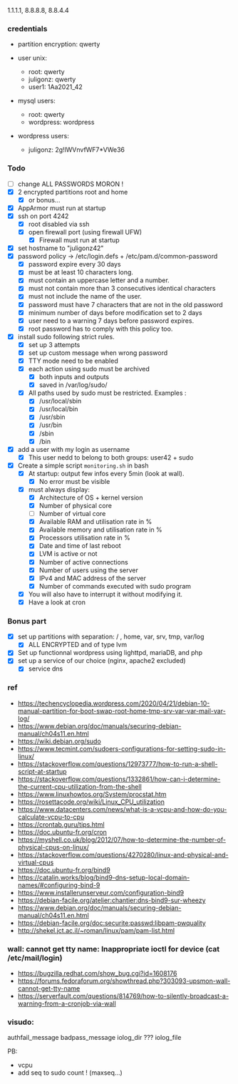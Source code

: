  1.1.1.1, 8.8.8.8, 8.8.4.4
### credentials
- partition encryption: qwerty
- user unix:
	- root: qwerty
	- juligonz: qwerty
	- user1: 1Aa2021_42

- mysql users:
	- root: qwerty 
	- wordpress: wordpress

- wordpress users:
	- juligonz: 2g!lWVnvfWF7*VWe36

### Todo

- [ ] change ALL PASSWORDS MORON !
- [x] 2 encrypted partitions root and home
	- [x] or bonus...
- [x] AppArmor must run at startup 
- [x] ssh on port 4242
	- [x] root disabled via ssh
	- [x] open firewall port (using firewall UFW)
		- [x] Firewall must run at startup 
- [x] set hostname to "juligonz42"
- [x] password policy -> /etc/login.defs + /etc/pam.d/common-password
	- [x] password expire every 30 days
	- [x] must be at least 10 characters long.
	- [x] must contain an uppercase letter and a number. 
	- [x] must not contain more than 3 consecutives identical characters
	- [x] must not include the name of the user.
	- [x] password must have 7 characters that are not in the old password
	- [x] minimum number of days before modification set to 2 days
	- [x] user need to a warning 7 days before password expires.
	- [x] root password has to comply with this policy too.
- [x] install sudo following strict rules.
	- [x] set up 3 attempts  
	- [x] set up custom message when wrong password
	- [x] TTY mode need to be enabled
	- [x] each action using sudo must be archived
		- [x] both inputs and outputs
		- [x] saved in /var/log/sudo/
	- [x] All paths used by sudo must be restricted. Examples :
		- [x] /usr/local/sbin
		- [x] /usr/local/bin
		- [x] /usr/sbin
		- [x] /usr/bin
		- [x] /sbin
		- [x] /bin
- [x] add a user with my login as username
	- [x] This user nedd to belong to both groups: user42 + sudo
- [x] Create a simple script `monitoring.sh` in bash
	- [x] At startup: output few infos  every 5min (look at wall).
		- [x] No error must be visible
	- [x] must always display:
		- [x] Architecture of OS + kernel version
		- [x] Number of physical core
		- [ ] Number of virtual core
		- [x] Available RAM and utilisation rate in %
		- [x] Available memory and utilisation rate in %
		- [x] Processors utilisation rate in %
		- [x] Date and time of last reboot
		- [x] LVM is active or not
		- [x] Number of active connections
		- [x] Number of users using the server
		- [x] IPv4 and MAC address of the server
		- [x] Number of commands executed with sudo program
	- [x] You will also have to interrupt it without modifying it.		
	- [x] Have a look at cron

### Bonus part 
- [x] set up partitions with separation: / , home, var, srv, tmp, var/log
	- [x] ALL ENCRYPTED and of type lvm
- [x] Set up functionnal wordpress using lighttpd, mariaDB, and php
- [x] set up a service of our choice (nginx, apache2 excluded)
	- [x] service dns 

### ref
- https://techencyclopedia.wordpress.com/2020/04/21/debian-10-manual-partition-for-boot-swap-root-home-tmp-srv-var-var-mail-var-log/
- https://www.debian.org/doc/manuals/securing-debian-manual/ch04s11.en.html
- https://wiki.debian.org/sudo
- https://www.tecmint.com/sudoers-configurations-for-setting-sudo-in-linux/
- https://stackoverflow.com/questions/12973777/how-to-run-a-shell-script-at-startup
- https://stackoverflow.com/questions/1332861/how-can-i-determine-the-current-cpu-utilization-from-the-shell
- https://www.linuxhowtos.org/System/procstat.htm
- https://rosettacode.org/wiki/Linux_CPU_utilization
- https://www.datacenters.com/news/what-is-a-vcpu-and-how-do-you-calculate-vcpu-to-cpu
- https://crontab.guru/tips.html
- https://doc.ubuntu-fr.org/cron
- https://myshell.co.uk/blog/2012/07/how-to-determine-the-number-of-physical-cpus-on-linux/
- https://stackoverflow.com/questions/4270280/linux-and-physical-and-virtual-cpus
- https://doc.ubuntu-fr.org/bind9
- https://catalin.works/blog/bind9-dns-setup-local-domain-names/#configuring-bind-9
- https://www.installerunserveur.com/configuration-bind9
- https://debian-facile.org/atelier:chantier:dns-bind9-sur-wheezy
- https://www.debian.org/doc/manuals/securing-debian-manual/ch04s11.en.html
- https://debian-facile.org/doc:securite:passwd:libpam-pwquality
- http://shekel.jct.ac.il/~roman/linux/pam/pam-list.html

### wall: cannot get tty name: Inappropriate ioctl for device (cat /etc/mail/login)
- https://bugzilla.redhat.com/show_bug.cgi?id=1608176
- https://forums.fedoraforum.org/showthread.php?303093-upsmon-wall-cannot-get-tty-name
- https://serverfault.com/questions/814769/how-to-silently-broadcast-a-warning-from-a-cronjob-via-wall
### visudo:
 authfail_message
 badpass_message
 iolog_dir ???
 iolog_file

PB:
- vcpu
- add seq to sudo count ! (maxseq...)